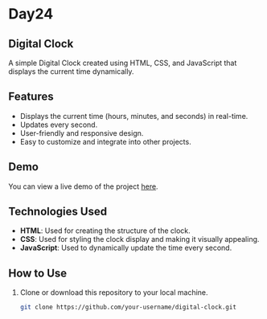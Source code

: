 # Day24
## Digital Clock

A simple Digital Clock created using HTML, CSS, and JavaScript that displays the current time dynamically.

## Features

- Displays the current time (hours, minutes, and seconds) in real-time.
- Updates every second.
- User-friendly and responsive design.
- Easy to customize and integrate into other projects.

## Demo

You can view a live demo of the project [here](#).

## Technologies Used

- **HTML**: Used for creating the structure of the clock.
- **CSS**: Used for styling the clock display and making it visually appealing.
- **JavaScript**: Used to dynamically update the time every second.

## How to Use

1. Clone or download this repository to your local machine.
   ```bash
   git clone https://github.com/your-username/digital-clock.git
    ```
